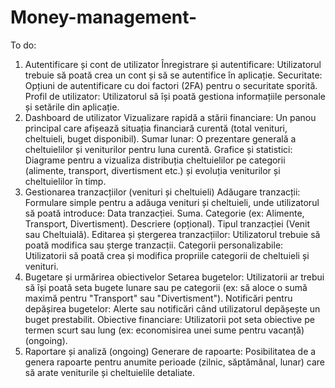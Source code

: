 # Money-management-
To do:

1. Autentificare și cont de utilizator
Înregistrare și autentificare: Utilizatorul trebuie să poată crea un cont și să se autentifice în aplicație.
Securitate: Opțiuni de autentificare cu doi factori (2FA) pentru o securitate sporită.
Profil de utilizator: Utilizatorul să își poată gestiona informațiile personale și setările din aplicație.
2. Dashboard de utilizator
Vizualizare rapidă a stării financiare: Un panou principal care afișează situația financiară curentă (total venituri, cheltuieli, buget disponibil).
Sumar lunar: O prezentare generală a cheltuielilor și veniturilor pentru luna curentă.
Grafice și statistici: Diagrame pentru a vizualiza distribuția cheltuielilor pe categorii (alimente, transport, divertisment etc.) și evoluția veniturilor și cheltuielilor în timp.
3. Gestionarea tranzacțiilor (venituri și cheltuieli)
Adăugare tranzacții: Formulare simple pentru a adăuga venituri și cheltuieli, unde utilizatorul să poată introduce:
Data tranzacției.
Suma.
Categorie (ex: Alimente, Transport, Divertisment).
Descriere (opțional).
Tipul tranzacției (Venit sau Cheltuială).
Editarea și ștergerea tranzacțiilor: Utilizatorul trebuie să poată modifica sau șterge tranzacții.
Categorii personalizabile: Utilizatorii să poată crea și modifica propriile categorii de cheltuieli și venituri.
4. Bugetare și urmărirea obiectivelor
Setarea bugetelor: Utilizatorii ar trebui să își poată seta bugete lunare sau pe categorii (ex: să aloce o sumă maximă pentru "Transport" sau "Divertisment").
Notificări pentru depășirea bugetelor: Alerte sau notificări când utilizatorul depășește un buget prestabilit.
Obiective financiare: Utilizatorii pot seta obiective pe termen scurt sau lung (ex: economisirea unei sume pentru vacanță)(ongoing).
5. Raportare și analiză (ongoing)
Generare de rapoarte: Posibilitatea de a genera rapoarte pentru anumite perioade (zilnic, săptămânal, lunar) care să arate veniturile și cheltuielile detaliate.
